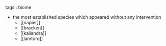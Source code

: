 tags:: biome

- the most established species which appeared without any intervention
	- [[napier]]
	- [[bracken]]
	- [[kaliandra]]
	- [[lamtoro]]